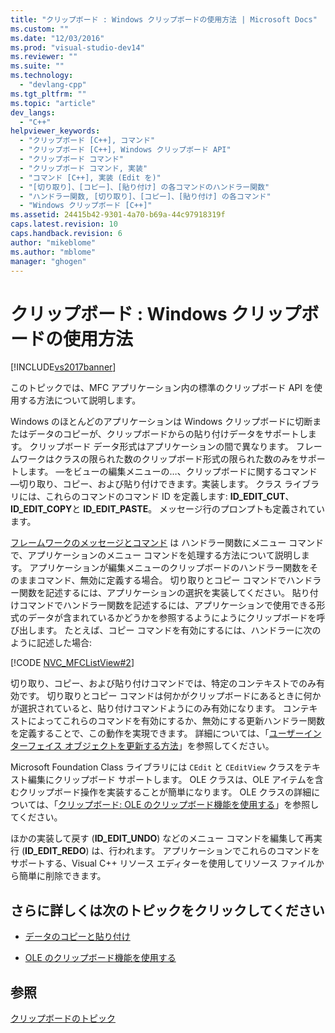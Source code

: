 ```yaml
---
title: "クリップボード : Windows クリップボードの使用方法 | Microsoft Docs"
ms.custom: ""
ms.date: "12/03/2016"
ms.prod: "visual-studio-dev14"
ms.reviewer: ""
ms.suite: ""
ms.technology: 
  - "devlang-cpp"
ms.tgt_pltfrm: ""
ms.topic: "article"
dev_langs: 
  - "C++"
helpviewer_keywords: 
  - "クリップボード [C++], コマンド"
  - "クリップボード [C++], Windows クリップボード API"
  - "クリップボード コマンド"
  - "クリップボード コマンド, 実装"
  - "コマンド [C++], 実装 (Edit を)"
  - "[切り取り]、[コピー]、[貼り付け] の各コマンドのハンドラー関数"
  - "ハンドラー関数, [切り取り]、[コピー]、[貼り付け] の各コマンド"
  - "Windows クリップボード [C++]"
ms.assetid: 24415b42-9301-4a70-b69a-44c97918319f
caps.latest.revision: 10
caps.handback.revision: 6
author: "mikeblome"
ms.author: "mblome"
manager: "ghogen"
---
```

# クリップボード : Windows クリップボードの使用方法
[!INCLUDE[vs2017banner](../assembler/inline/includes/vs2017banner.md)]

このトピックでは、MFC アプリケーション内の標準のクリップボード API を使用する方法について説明します。  
  
 Windows のほとんどのアプリケーションは Windows クリップボードに切断またはデータのコピーが、クリップボードからの貼り付けデータをサポートします。  クリップボード データ形式はアプリケーションの間で異なります。  フレームワークはクラスの限られた数のクリップボード形式の限られた数のみをサポートします。  —をビューの編集メニューの…、クリップボードに関するコマンド—切り取り、コピー、および貼り付けできます。実装します。  クラス ライブラリには、これらのコマンドのコマンド ID を定義します: **ID\_EDIT\_CUT**、**ID\_EDIT\_COPY**と **ID\_EDIT\_PASTE**。  メッセージ行のプロンプトも定義されています。  
  
 [フレームワークのメッセージとコマンド](../mfc/messages-and-commands-in-the-framework.md) は ハンドラー関数にメニュー コマンドで、アプリケーションのメニュー コマンドを処理する方法について説明します。  アプリケーションが編集メニューのクリップボードのハンドラー関数をそのままコマンド、無効に定義する場合。  切り取りとコピー コマンドでハンドラー関数を記述するには、アプリケーションの選択を実装してください。  貼り付けコマンドでハンドラー関数を記述するには、アプリケーションで使用できる形式のデータが含まれているかどうかを参照するようにようにクリップボードを呼び出します。  たとえば、コピー コマンドを有効にするには、ハンドラーに次のように記述した場合:  
  
 [!CODE [NVC_MFCListView#2](../CodeSnippet/VS_Snippets_Cpp/NVC_MFCListView#2)]  
  
 切り取り、コピー、および貼り付けコマンドでは、特定のコンテキストでのみ有効です。  切り取りとコピー コマンドは何かがクリップボードにあるときに何かが選択されていると、貼り付けコマンドようにのみ有効になります。  コンテキストによってこれらのコマンドを有効にするか、無効にする更新ハンドラー関数を定義することで、この動作を実現できます。  詳細については、「[ユーザーインターフェイス オブジェクトを更新する方法](../mfc/how-to-update-user-interface-objects.md)」を参照してください。  
  
 Microsoft Foundation Class ライブラリには `CEdit` と `CEditView` クラスをテキスト編集にクリップボード サポートします。  OLE クラスは、OLE アイテムを含むクリップボード操作を実装することが簡単になります。  OLE クラスの詳細については、「[クリップボード: OLE のクリップボード機能を使用する](../mfc/clipboard-using-the-ole-clipboard-mechanism.md)」を参照してください。  
  
 ほかの実装して戻す \(**ID\_EDIT\_UNDO**\) などのメニュー コマンドを編集して再実行 \(**ID\_EDIT\_REDO**\) は、行われます。  アプリケーションでこれらのコマンドをサポートする、Visual C\+\+ リソース エディターを使用してリソース ファイルから簡単に削除できます。  
  
## さらに詳しくは次のトピックをクリックしてください  
  
-   [データのコピーと貼り付け](../Topic/Clipboard:%20Copying%20and%20Pasting%20Data.md)  
  
-   [OLE のクリップボード機能を使用する](../mfc/clipboard-using-the-ole-clipboard-mechanism.md)  
  
## 参照  
 [クリップボードのトピック](../mfc/clipboard.md)